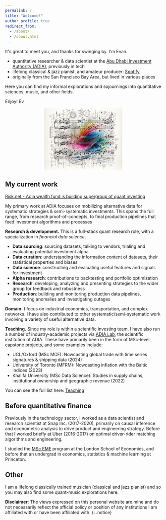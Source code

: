 ```yaml
---
permalink: /
title: "Welcome!"
author_profile: true
redirect_from: 
  - /about/
  - /about.html
---
```


It's great to meet you, and thanks for swinging by. I'm Evan.

- quantitative researcher & data scientist at the [Abu Dhabi Investment Authority (ADIA)](https://www.adia.ae/), previously in tech
- lifelong classical & jazz pianist, and amateur producer: [Spotify](https://open.spotify.com/artist/5DJAcFDVsRpCEzH0Nw9j6J)
- originally from the San Francisco Bay Area, but lived in various places

Here you can find my informal explorations and sojournings into quantitative sciences, music, and other fields.

Enjoy!
Ev

<p align="center">
<img src="images/xenakis_graphic.png" alt="music-math" width="50%"/>
</p>

## My current work

[Risk.net - Adia wealth fund is building supergroup of quant investing](https://www.risk.net/investing/quant-investing/7929061/adia-wealth-fund-is-building-supergroup-of-quant-investing)

My primary work at ADIA focuses on mobilizing alternative data for systematic strategies & semi-systematic investments. This spans the full range, from research proof-of-concepts, to final production pipelines that feed investment algorithms and processes

**Research & development.** This is a full-stack quant research role, with a specialization in *financial data science*.

- **Data sourcing**: sourcing datasets, talking to vendors, trialing and evaluating potential investment alpha
- **Data curation**: understanding the information content of datasets, their statistical properties and biases
- **Data science**: constructing and evaluating useful features and signals for investment
- **Alpha research**: contributions to backtesting and portfolio optimization
- **Research**: developing, analyzing and presenting strategies to the wider group for feedback and robustness
- **Production**: building and monitoring production data pipelines, monitoring anomalies and investigating outages

**Domain.** I focus on industrial economics, transportation, and complex networks. I have also contributed to other systematic/semi-systematic work involving a variety of useful alternative data.

**Teaching.** Since my role is within a scientific investing team, I have also run a number of industry-academic projects via [ADIA Lab](https://www.adialab.ae/), the scientific institution of ADIA. These have primarily been in the form of MSc-level capstone projects, and some examples include:

- UCL/Oxford (MSc MCF): Nowcasting global trade with time series signatures & shipping data (2024)
- University of Toronto (MFRM): Nowcasting inflation with the Baltic indices (2023)
- Khalifa University (MSc Data Science): Studies in supply chains, institutional ownership and geographic revenue (2022)

You can see the full list here: [Teaching](https://evnchw.github.io/teaching/)

## Before quantitative finance

Previously in the technology sector, I worked as a data scientist and research scientist at Snap Inc. (2017-2020), primarily on causal inference and econometric analysis to drive product and engineering strategy. Before that I worked briefly at Uber (2016-2017) on optimal driver-rider matching algorithms and engineering.

I studied the [MSc EME](https://www.lse.ac.uk/study-at-lse/Graduate/degree-programmes-2024/MSc-Econometrics-and-Mathematical-Economics) program at the London School of Economics, and before that an undergrad in economics, statistics & machine learning at Princeton.

## Other

I am a lifelong classically trained musician (classical and jazz pianist) and so you may also find some quant-music explorations here.

**Disclaimer**: The views expressed on this personal website are mine and do not necessarily reflect the official policy or position of any institutions I am affiliated with or have been affiliated with.
{: .notice}

